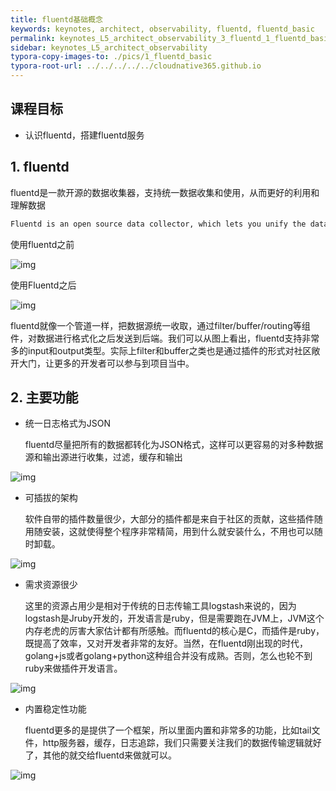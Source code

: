 ```yaml
---
title: fluentd基础概念
keywords: keynotes, architect, observability, fluentd, fluentd_basic
permalink: keynotes_L5_architect_observability_3_fluentd_1_fluentd_basic.html
sidebar: keynotes_L5_architect_observability
typora-copy-images-to: ./pics/1_fluentd_basic
typora-root-url: ../../../../../cloudnative365.github.io
---
```


## 课程目标

+ 认识fluentd，搭建fluentd服务

## 1. fluentd

fluentd是一款开源的数据收集器，支持统一数据收集和使用，从而更好的利用和理解数据

``` bash
Fluentd is an open source data collector, which lets you unify the data collection and consumption for a better use and understanding of data.
```

使用fluentd之前

![img](/pages/keynotes/L5_architect_observability/3_Fluentd/pics/1_fluentd_basic/fluentd-before.png)



使用Fluentd之后

![img](/pages/keynotes/L5_architect_observability/3_Fluentd/pics/1_fluentd_basic/fluentd-architecture.png)

fluentd就像一个管道一样，把数据源统一收取，通过filter/buffer/routing等组件，对数据进行格式化之后发送到后端。我们可以从图上看出，fluentd支持非常多的input和output类型。实际上filter和buffer之类也是通过插件的形式对社区敞开大门，让更多的开发者可以参与到项目当中。

## 2. 主要功能

+ 统一日志格式为JSON

  fluentd尽量把所有的数据都转化为JSON格式，这样可以更容易的对多种数据源和输出源进行收集，过滤，缓存和输出

![img](/pages/keynotes/L5_architect_observability/3_Fluentd/pics/1_fluentd_basic/log-as-json.png)

+ 可插拔的架构

  软件自带的插件数量很少，大部分的插件都是来自于社区的贡献，这些插件随用随安装，这就使得整个程序非常精简，用到什么就安装什么，不用也可以随时卸载。

![img](/pages/keynotes/L5_architect_observability/3_Fluentd/pics/1_fluentd_basic/pluggable.png)

+ 需求资源很少

  这里的资源占用少是相对于传统的日志传输工具logstash来说的，因为logstash是Jruby开发的，开发语言是ruby，但是需要跑在JVM上，JVM这个内存老虎的厉害大家估计都有所感触。而fluentd的核心是C，而插件是ruby，既提高了效率，又对开发者非常的友好。当然，在fluentd刚出现的时代，golang+js或者golang+python这种组合并没有成熟。否则，怎么也轮不到ruby来做插件开发语言。

![img](/pages/keynotes/L5_architect_observability/3_Fluentd/pics/1_fluentd_basic/c-and-ruby.png)

+ 内置稳定性功能

  fluentd更多的是提供了一个框架，所以里面内置和非常多的功能，比如tail文件，http服务器，缓存，日志追踪，我们只需要关注我们的数据传输逻辑就好了，其他的就交给fluentd来做就可以。

![img](/pages/keynotes/L5_architect_observability/3_Fluentd/pics/1_fluentd_basic/reliable.png)